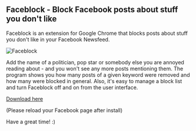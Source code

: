## Faceblock - Block Facebook posts about stuff you don't like 
Faceblock is an extension for Google Chrome that blocks posts about stuff you don't like in your Facebook Newsfeed.

![Faceblock](https://cloud.githubusercontent.com/assets/4130138/13584305/95ea84ca-e4be-11e5-8ab1-5755269fe6aa.png)

Add the name of a politician, pop star or somebody else you are annoyed reading about - and you won't see any more posts mentioning them.
The program shows you how many posts of a given keyword were removed and how many were blocked in general. Also, it's easy to manage a block list and turn Faceblock off and on from the user interface.

[Download here](https://chrome.google.com/…/aljnhamaajogdndmfnedoodpoofadkph)

(Please reload your Facebook page after install)

Have a great time! :)